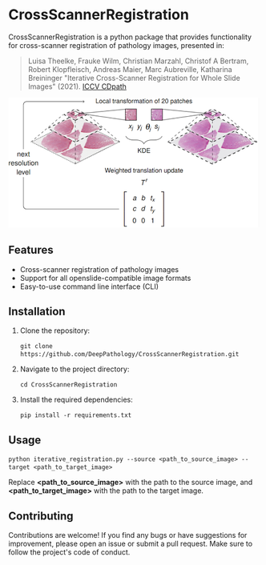 # CrossScannerRegistration

CrossScannerRegistration is a python package that provides functionality for cross-scanner registration of pathology 
images, presented in: 

> Luisa Theelke, Frauke Wilm, Christian Marzahl, Christof A Bertram, Robert Klopfleisch, Andreas Maier, Marc Aubreville,
 Katharina Breininger "Iterative Cross-Scanner Registration for Whole Slide Images" (2021).
[ICCV CDpath](https://openaccess.thecvf.com/content/ICCV2021W/CDPath/papers/Theelke_Iterative_Cross-Scanner_Registration_for_Whole_Slide_Images_ICCVW_2021_paper.pdf) 

     
<p float="left">
  <img src="visualization.png" width="500" alt="Registration"/>
</p>
     
## Features

- Cross-scanner registration of pathology images
- Support for all openslide-compatible image formats
- Easy-to-use command line interface (CLI)

## Installation

1. Clone the repository:

   ```console
   git clone https://github.com/DeepPathology/CrossScannerRegistration.git
   ```

2. Navigate to the project directory:

   ```console
   cd CrossScannerRegistration
   ```
   
3. Install the required dependencies:

   ```console
   pip install -r requirements.txt
   ```
   
## Usage
   ```console
   python iterative_registration.py --source <path_to_source_image> --target <path_to_target_image>
   ```
   
Replace **<path_to_source_image>** with the path to the source image, and **<path_to_target_image>** with the path to 
the target image. 

## Contributing
Contributions are welcome! If you find any bugs or have suggestions for improvement, please open an issue or submit a 
pull request. Make sure to follow the project's code of conduct.